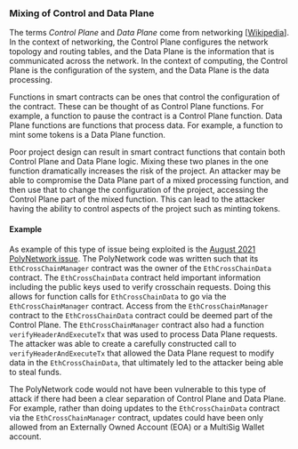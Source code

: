 ### Mixing of Control and Data Plane

The terms *Control Plane* and *Data Plane* come from networking [[Wikipedia](https://en.wikipedia.org/wiki/Control_plane)]. In the
context of networking, the Control Plane configures the network topology 
and routing tables, and the Data Plane is the information that is 
communicated across the network. In the context of computing, the 
Control Plane is the configuration of the system, and the Data Plane
is the data processing. 

Functions in smart contracts can be ones that control the configuration 
of the contract. These can be thought of as Control Plane functions. 
For example, a function to pause the contract is a Control Plane function. 
Data Plane functions are functions that process data. For example, a 
function to mint some tokens is a Data Plane function.

Poor project design can result in smart contract functions that contain 
both Control Plane and Data Plane logic. Mixing these two planes in the 
one function dramatically increases the risk of the project. An attacker 
may be able to compromise the Data Plane part of a mixed processing function, 
and then use that to change the configuration of the project, accessing the 
Control Plane part of the mixed function. This can lead to the attacker 
having the ability to control aspects of the project such as minting tokens.

#### Example
As example of this type of issue being exploited is the 
[August 2021 PolyNetwork issue](https://rekt.news/polynetwork-rekt/). The 
PolyNetwork code was written such that its `EthCrossChainManager` contract
was the owner of the `EthCrossChainData` contract. The `EthCrossChainData` 
contract held important information including the public keys used to verify
crosschain requests. Doing this allows for function calls for `EthCrossChainData`
to go via the `EthCrossChainManager` contract. Access from the `EthCrossChainManager` contract
to the `EthCrossChainData` contract could be deemed part of the Control Plane. 
The `EthCrossChainManager` contract also had a function 
`verifyHeaderAndExecuteTx` that was used to process  Data Plane requests. 
The attacker was able to create a carefully constructed call to
`verifyHeaderAndExecuteTx` that allowed the Data Plane request to modify
data in the `EthCrossChainData`, that ultimately led to the attacker being 
able to steal funds. 

The PolyNetwork code would not have been vulnerable to this type 
of attack if there had been a clear separation of Control Plane and Data 
Plane. For example, rather than doing updates to the `EthCrossChainData` 
contract via the `EthCrossChainManager` contract, updates could have been 
only allowed from an Externally Owned Account (EOA) or a MultiSig Wallet
account.
